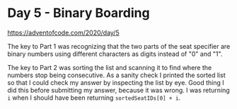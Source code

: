 # Day 5 - Binary Boarding

<https://adventofcode.com/2020/day/5>

The key to Part 1 was recognizing that the two parts of the seat specifier are binary numbers using different characters as digits instead of "0" and "1".

The key to Part 2 was sorting the list and scanning it to find where the numbers stop being consecutive.  As a sanity check I printed the sorted list so that I could check my answer by inspecting the list by eye.  Good thing I did this before submitting my answer, because it was wrong.  I was returning `i` when I should have been returning `sortedSeatIDs[0] + i`.


